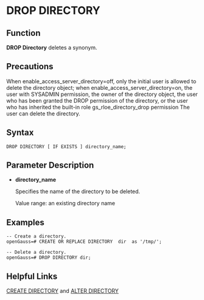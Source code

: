 # DROP DIRECTORY<a name="EN-US_TOPIC_0289900633"></a>

## Function<a name="en-us_topic_0283137028_en-us_topic_0237122136_en-us_topic_0059779050_s7810bb02b5b247fd92d22d7e328c870f"></a>

**DROP Directory**  deletes a synonym.

## Precautions<a name="en-us_topic_0283137028_en-us_topic_0237122136_en-us_topic_0059779050_sd775e695334845048410c46ecc8adaea"></a>

When enable_access_server_directory=off, only the initial user is allowed to delete the directory object; when enable_access_server_directory=on, the user with SYSADMIN permission, the owner of the directory object, the user who has been granted the DROP permission of the directory, or the user who has inherited the built-in role gs_rloe_directory_drop permission The user can delete the directory.

## Syntax<a name="en-us_topic_0283137028_en-us_topic_0237122136_en-us_topic_0059779050_s6d36dd755c5a47d086e5b767a88f208b"></a>

```
DROP DIRECTORY [ IF EXISTS ] directory_name;
```

## Parameter Description<a name="en-us_topic_0283137028_en-us_topic_0237122136_section1185722174518"></a>

-   **directory\_name**

    Specifies the name of the directory to be deleted.

    Value range: an existing directory name


## Examples<a name="en-us_topic_0283137028_en-us_topic_0237122136_section54683394512"></a>

```
-- Create a directory.
openGauss=# CREATE OR REPLACE DIRECTORY  dir  as '/tmp/';

-- Delete a directory.
openGauss=# DROP DIRECTORY dir;
```

## Helpful Links<a name="en-us_topic_0283137028_en-us_topic_0237122136_section14134121715454"></a>

[CREATE DIRECTORY](create-directory.md)  and  [ALTER DIRECTORY](alter-directory.md)

